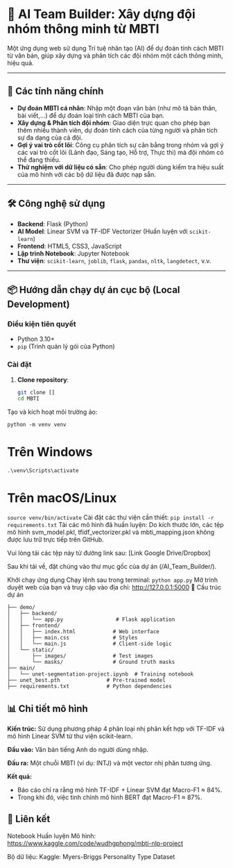 # 🔮 AI Team Builder: Xây dựng đội nhóm thông minh từ MBTI

Một ứng dụng web sử dụng Trí tuệ nhân tạo (AI) để dự đoán tính cách MBTI từ văn bản, giúp xây dựng và phân tích các đội nhóm một cách thông minh, hiệu quả.

---

## 🧠 Các tính năng chính

- **Dự đoán MBTI cá nhân**: Nhập một đoạn văn bản (như mô tả bản thân, bài viết,...) để dự đoán loại tính cách MBTI của bạn.
- **Xây dựng & Phân tích đội nhóm**: Giao diện trực quan cho phép bạn thêm nhiều thành viên, dự đoán tính cách của từng người và phân tích sự đa dạng của cả đội.
- **Gợi ý vai trò cốt lõi**: Công cụ phân tích sự cân bằng trong nhóm và gợi ý các vai trò cốt lõi (Lãnh đạo, Sáng tạo, Hỗ trợ, Thực thi) mà đội nhóm có thể đang thiếu.
- **Thử nghiệm với dữ liệu có sẵn**: Cho phép người dùng kiểm tra hiệu suất của mô hình với các bộ dữ liệu đã được nạp sẵn.

---

## 🛠️ Công nghệ sử dụng

- **Backend**: Flask (Python)
- **AI Model**: Linear SVM và TF-IDF Vectorizer (Huấn luyện với `scikit-learn`)
- **Frontend**: HTML5, CSS3, JavaScript
- **Lập trình Notebook**: Jupyter Notebook
- **Thư viện**: `scikit-learn`, `joblib`, `flask`, `pandas`, `nltk`, `langdetect`, v.v.

---

## 📦 Hướng dẫn chạy dự án cục bộ (Local Development)

### Điều kiện tiên quyết

- Python 3.10+
- `pip` (Trình quản lý gói của Python)

### Cài đặt

1. **Clone repository**:
   ```bash
   git clone []
   cd MBTI
Tạo và kích hoạt môi trường ảo:
```
python -m venv venv
```
# Trên Windows
```.\venv\Scripts\activate```
# Trên macOS/Linux
```source venv/bin/activate```
Cài đặt các thư viện cần thiết:
```pip install -r requirements.txt```
Tải các mô hình đã huấn luyện:
Do kích thước lớn, các tệp mô hình svm_model.pkl, tfidf_vectorizer.pkl và mbti_mapping.json không được lưu trữ trực tiếp trên GitHub.

Vui lòng tải các tệp này từ đường link sau: [Link Google Drive/Dropbox]

Sau khi tải về, đặt chúng vào thư mục gốc của dự án (/AI_Team_Builder/).

Khởi chạy ứng dụng
Chạy lệnh sau trong terminal:
```python app.py```
Mở trình duyệt web của bạn và truy cập vào địa chỉ: http://127.0.0.1:5000
📁 Cấu trúc dự án
```MBTI/
├── demo/
│   ├── backend/
│   │   └── app.py                 # Flask application
│   ├── frontend/
│   │   ├── index.html            # Web interface
│   │   ├── main.css              # Styles
│   │   └── main.js               # Client-side logic
│   └── static/
│       ├── images/               # Test images
│       └── masks/                # Ground truth masks
├── main/
│   └── unet-segmentation-project.ipynb  # Training notebook
├── unet_best.pth               # Pre-trained model
├── requirements.txt            # Python dependencies
```
## 📊 Chi tiết mô hình
**Kiến trúc:** Sử dụng phương pháp 4 phân loại nhị phân kết hợp với TF-IDF và mô hình Linear SVM từ thư viện scikit-learn.

**Đầu vào:** Văn bản tiếng Anh do người dùng nhập.

**Đầu ra:** Một chuỗi MBTI (ví dụ: INTJ) và một vector nhị phân tương ứng.

**Kết quả:**
- Báo cáo chỉ ra rằng mô hình TF-IDF + Linear SVM đạt Macro-F1 ≈ 84%.
- Trong khi đó, việc tinh chỉnh mô hình BERT đạt Macro-F1 ≈ 87%.

## 🔗 Liên kết
Notebook Huấn luyện Mô hình: https://www.kaggle.com/code/wudhgphong/mbti-nlp-project

Bộ dữ liệu: Kaggle: Myers-Briggs Personality Type Dataset
